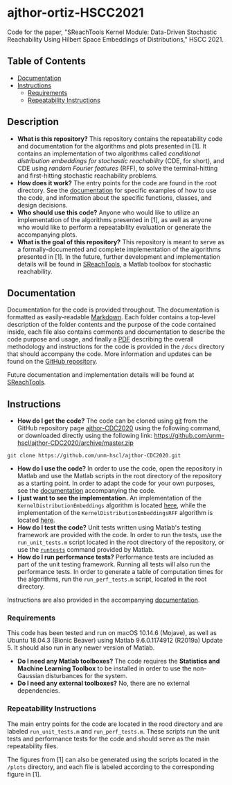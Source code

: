 # ajthor-ortiz-HSCC2021

Code for the paper, "SReachTools Kernel Module: Data-Driven Stochastic Reachability Using Hilbert Space Embeddings of Distributions," HSCC 2021.

## Table of Contents

* [Documentation](#documentation)
* [Instructions](#instructions)
  * [Requirements](#requirements)
  * [Repeatability Instructions](#repeatability-instructions)

## Description

* **What is this repository?** This repository contains the repeatability code and documentation for the algorithms and plots presented in [1]. It contains an implementation of two algorithms called _conditional distribution embeddings for stochastic reachability_ (CDE, for short), and CDE using _random Fourier features_ (RFF), to solve the terminal-hitting and first-hitting stochastic reachability problems.
* **How does it work?** The entry points for the code are found in the root directory. See the [documentation](docs/documentation.pdf) for specific examples of how to use the code, and information about the specific functions, classes, and design decisions.
* **Who should use this code?** Anyone who would like to utilize an implementation of the algorithms presented in [1], as well as anyone who would like to perform a repeatability evaluation or generate the accompanying plots.
* **What is the goal of this repository?** This repository is meant to serve as a formally-documented and complete implementation of the algorithms presented in [1]. In the future, further development and implementation details will be found in [SReachTools](https://sreachtools.github.io), a Matlab toolbox for stochastic reachability.

## Documentation

Documentation for the code is provided throughout. The documentation is
formatted as easily-readable
[Markdown](https://guides.github.com/features/mastering-markdown/). Each folder
contains a top-level description of the folder contents and the purpose of the
code contained inside, each file also contains comments and documentation to
describe the code purpose and usage, and finally a
[PDF](docs/documentation.pdf) describing the overall methodology and
instructions for the code is provided in the `/docs` directory that should
accompany the code. More information and updates can be found on the [GitHub
repository](https://github.com/unm-hscl/ajthor-CDC2020).

Future documentation and implementation details will be found at [SReachTools](https://sreachtools.github.io).

## Instructions

* **How do I get the code?** The code can be cloned using
[git](https://git-scm.com) from the GitHub repository page
[ajthor-CDC2020](https://github.com/unm-hscl/ajthor-CDC2020)
using the following command, or downloaded directly using the following link:
https://github.com/unm-hscl/ajthor-CDC2020/archive/master.zip
```shell
git clone https://github.com/unm-hscl/ajthor-CDC2020.git
```
* **How do I use the code?** In order to use the code, open the repository in
Matlab and use the Matlab scripts in the root directory of the repository as a
starting point. In order to adapt the code for your own purposes, see the
[documentation](docs/documentation.pdf) accompanying the code.
* **I just want to see the implementation.** An implementation of the `KernelDistributionEmbeddings` algorithm is located
[here](code/algorithms/@KernelDistributionEmbeddings/ComputeSafetyProbabilities.m),
while the implementation of the `KernelDistributionEmbeddingsRFF` algorithm is
located
[here](code/algorithms/@KernelDistributionEmbeddingsRFF/ComputeSafetyProbabilities.m).
* **How do I test the code?** Unit tests written using Matlab's testing
framework are provided with the code. In order to run the tests, use the
`run_unit_tests.m` script located in the root directory of the repository, or
use the [`runtests`](https://www.mathworks.com/help/matlab/ref/runtests.html)
command provided by Matlab.
* **How do I run performance tests?** Performance tests are included as part of
the unit testing framework. Running all tests will also run the performance
tests. In order to generate a table of computation times for the algorithms,
run the `run_perf_tests.m` script, located in the root directory.

Instructions are also provided in the accompanying
[documentation](docs/documentation.pdf).

### Requirements

This code has been tested and run on macOS 10.14.6 (Mojave), as well as Ubuntu
18.04.3 (Bionic Beaver) using Matlab 9.6.0.1174912 (R2019a) Update 5. It should
also run in any newer version of Matlab.

* **Do I need any Matlab toolboxes?** The code requires the **Statistics and Machine Learning Toolbox** to be installed in order to use the non-Gaussian disturbances for the system.
* **Do I need any external toolboxes?** No, there are no external dependencies.

### Repeatability Instructions

The main entry points for the code are located in the rood directory and are
labeled `run_unit_tests.m` and `run_perf_tests.m`. These scripts run the unit
tests and performance tests for the code and should serve as the main
repeatability files.

The figures from [1] can also be generated using the scripts located in the
`/plots` directory, and each file is labeled according to the corresponding
figure in [1].
